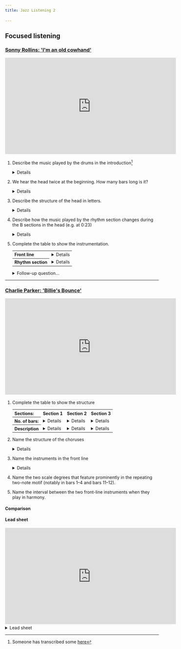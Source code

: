 ```yaml
---
title: Jazz Listening 2

---
```


<!--
<style>
	details { display: inline }
</style>
-->

<!--
1. TOC
{:toc}
{: .toc}
-->



## Focused listening

### [Sonny Rollins: 'I'm an old cowhand'](https://www.youtube.com/watch?v=nlatJOsLhPA)

<iframe width="560" height="315" src="https://www.youtube.com/embed/nlatJOsLhPA" title="YouTube video player" frameborder="0" allow="accelerometer; autoplay; clipboard-write; encrypted-media; gyroscope; picture-in-picture" allowfullscreen></iframe>

1. Describe the music played by the drums in the introduction[^1]

	<details>
		<ul>
			<li>Woodblock</li>
			<li>Hi-hat (foot pedal)</li>
			<li>Snare drum rim click</li>
			<li>Swing (quavers)</li>
			<li>Bass drum accent on beat 2.5 of every second bar</li>
			<li>Repeating two-bar pattern/ostinato</li>
		</ul>
	</details>
	
	[^1]: Someone has transcribed some [here](http://www.cruiseshipdrummer.com/2013/05/groove-o-day-shelly-manne-way-out-west.html)


3. We hear the head twice at the beginning. How many bars long is it?
	
	<details>18. There is an extra repetition of the final phrase (the turnaround).</details>
	
2. Describe the structure of the head in letters.

	<details>AABA (A, A' or C to finish. More ambiguous than usual since that final section has two extra bars and starts with a melodic development from the B section).</details>
	
3. Describe how the music played by the rhythm section changes during the B sections in the head (e.g. at 0:23)

	<details>
		<ul>
			<li>Bass starts walking</li>
			<li>Drums play swing quavers on the ride cymbal. No more woodblock.</li>
		</ul>
	</details>

4. Complete the table to show the instrumentation.

	<table>
	<tr>
		<th>Front line</th><td><details>Tenor saxophone</details></td>
	</tr>
	<tr>
		<th>Rhythm section</th><td><details>Bass, drums</details></td>
	</tr>
	</table>


	<details><summary>Follow-up question...</summary>
		Rollins is one of the most influential notable bebop tenor saxophonists. Can you name another?
		
	<details>John Coltrane... also Coleman Hawkins, Eddie Lockjaw Davis, Ronnie Scott, Dexter Gordon...</details>
	
	</details>

<hr>

<!--
### [Eddie Lockjaw Davis & Johnny Griffin: 'Tickle toe'](https://www.youtube.com/watch?v=7li8Okf5qYY)

1. Describe the music played by the drums in the introduction
	
	<details>Swing quavers on the hi-hat cymbal. Crash cymbal on bar 8, beat 3.</details>
	
2. Describe the structure of the head using letters.

	<details>AABC
-->


### [Charlie Parker: 'Billie's Bounce'](https://www.youtube.com/watch?v=S4mRaEzwTYo)

<iframe width="560" height="315" src="https://www.youtube.com/embed/S4mRaEzwTYo" title="YouTube video player" frameborder="0" allow="accelerometer; autoplay; clipboard-write; encrypted-media; gyroscope; picture-in-picture" allowfullscreen></iframe>


1. Complete the table to show the structure


	<table>
		<tr><th>Sections:</th><th>Section 1</th><th>Section 2</th><th>Section 3</th></tr>
		<tr>
			<th>No. of bars:</th>
			<td><details>4</details></td>
			<td><details>12</details></td>
			<td><details>12</details></td>
		</tr>
		<tr>
			<th>Description</th>
			<td><details>Intro</details></td>
			<td><details>Head (1)</details></td>
			<td><details>Head (2)</details></td>
		</tr>
	</table>

2. Name the structure of the choruses

	<details>12-bar blues</details>
	
3. Name the instruments in the front line

	<details>Alto sax, trumpet</details>
	
4. Name the two scale degrees that feature prominently in the repeating two-note motif (notably in bars 1–4 and bars 11–12).

5. Name the interval between the two front-line instruments when they play in harmony.

#### Comparison

#### Lead sheet

<iframe width="560" height="315" src="https://www.youtube.com/embed/iWq8QccLs_o" title="YouTube video player" frameborder="0" allow="accelerometer; autoplay; clipboard-write; encrypted-media; gyroscope; picture-in-picture" allowfullscreen></iframe>

<details><summary>Lead sheet</summary><img src="billiesbounce.jpg"></details>
